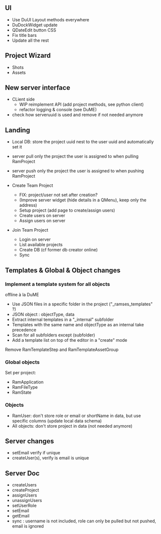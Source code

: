 ## UI

- Use DuUI Layout methods everywhere
- DuDockWidget update
- QDateEdit button CSS
- Fix title bars
- Update all the rest

## Project Wizard

- Shots
- Assets

## New server interface

- CLient side
    - WIP reimplement API (add project methods, see python client)
    - refactor logging & console (see DuME)
- check how serveruuid is used and remove if not needed anymore

## Landing

- Local DB: store the project uuid nest to the user uuid and automatically set it
- server pull only the project the user is assigned to when pulling RamProject
- server push only the project the user is assigned to when pushing RamProject

- Create Team Project
    - FIX: project/user not set after creation?
    - (Improve server widget (hide details in a QMenu), keep only the address)
    - Setup project (add page to create/assign users)
    - Create users on server
    - Assign users on server
- Join Team Project
    - Login on server
    - List available projects
    - Create DB (cf former db creator online)
    - Sync

## Templates & Global & Object changes

### Implement a template system for all objects

offline à la DuME

- Use JSON files in a specific folder in the project ("_ramses_templates" ?)
- JSON object : objectType, data
- Extract internal templates in a "_internal" subfolder
- Templates with the same name and objectType as an internal take precedence
- Scan for all subfolders except (subfolder)
- Add a template list on top of the editor in a "create" mode

Remove RamTemplateStep and RamTemplateAssetGroup

### Global objects

Set per project:

- RamApplication
- RamFileType
- RamState

### Objects

- RamUser: don't store role or email or shortName in data, but use specific columns (update local data schema)
- All objects: don't store project in data (not needed anymore)

## Server changes

- setEmail verify if unique
- createUser(s), verify is email is unique

## Server Doc

- createUsers
- createProject
- assignUsers
- unassignUsers
- setUserRole
- setEmail
- getEmail
- sync : username is not included, role can only be pulled but not pushed, email is ignored
